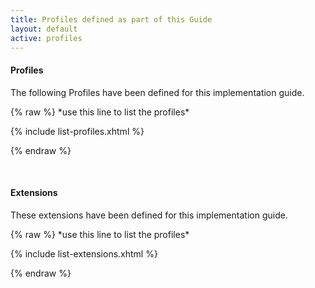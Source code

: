 ```yaml
---
title: Profiles defined as part of this Guide
layout: default
active: profiles
---
```

#### Profiles

The following Profiles have been defined for this implementation guide.

<!-- remove this line to list profiles  -->{% raw %} *use this line to list the profiles*

{% include list-profiles.xhtml %}

{% endraw %} <!-- remove this line to list profiles  -->

<br />

#### Extensions

These extensions have been defined for this implementation guide.

<!-- remove this line to list profiles  -->{% raw %} *use this line to list the profiles*

{% include list-extensions.xhtml %}

{% endraw %} <!-- remove this line to list profiles  -->

<br />
